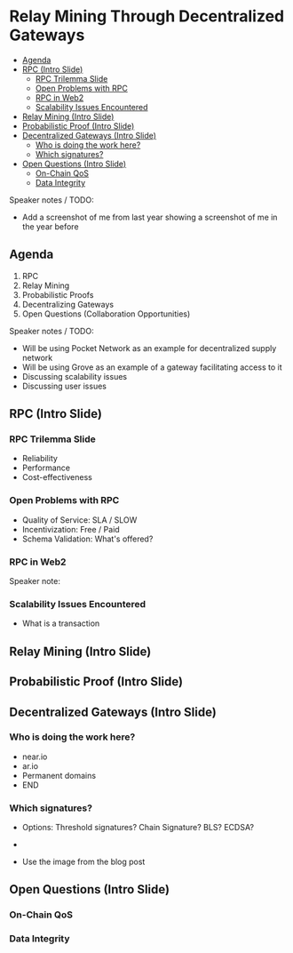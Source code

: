 # Relay Mining Through Decentralized Gateways <!-- omit in toc -->

- [Agenda](#agenda)
- [RPC (Intro Slide)](#rpc-intro-slide)
  - [RPC Trilemma Slide](#rpc-trilemma-slide)
  - [Open Problems with RPC](#open-problems-with-rpc)
  - [RPC in Web2](#rpc-in-web2)
  - [Scalability Issues Encountered](#scalability-issues-encountered)
- [Relay Mining (Intro Slide)](#relay-mining-intro-slide)
- [Probabilistic Proof (Intro Slide)](#probabilistic-proof-intro-slide)
- [Decentralized Gateways (Intro Slide)](#decentralized-gateways-intro-slide)
  - [Who is doing the work here?](#who-is-doing-the-work-here)
  - [Which signatures?](#which-signatures)
- [Open Questions (Intro Slide)](#open-questions-intro-slide)
  - [On-Chain QoS](#on-chain-qos)
  - [Data Integrity](#data-integrity)

Speaker notes / TODO:

- Add a screenshot of me from last year showing a screenshot of me in the year before

## Agenda

1. RPC
2. Relay Mining
3. Probabilistic Proofs
4. Decentralizing Gateways
5. Open Questions (Collaboration Opportunities)

Speaker notes / TODO:

- Will be using Pocket Network as an example for decentralized supply network
- Will be using Grove as an example of a gateway facilitating access to it
- Discussing scalability issues
- Discussing user issues

## RPC (Intro Slide)

### RPC Trilemma Slide

- Reliability
- Performance
- Cost-effectiveness

### Open Problems with RPC

- Quality of Service: SLA / SLOW
- Incentivization: Free / Paid
- Schema Validation: What's offered?

### RPC in Web2

Speaker note:

### Scalability Issues Encountered

- What is a transaction

## Relay Mining (Intro Slide)

## Probabilistic Proof (Intro Slide)

## Decentralized Gateways (Intro Slide)

### Who is doing the work here?

- near.io
- ar.io
- Permanent domains
- END

### Which signatures?

- Options: Threshold signatures? Chain Signature? BLS? ECDSA?
-

- Use the image from the blog post

## Open Questions (Intro Slide)

### On-Chain QoS

### Data Integrity
